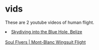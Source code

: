 # vids
<html>
  <head>
    <body>
      <p>
      These are 2 youtube videos of human flight.
  </head>
      <li>
          <a href="https://www.youtube.com/watch?v=jmZ0fJC5lwQ">Skydiving into the Blue Hole, Belize</a>
<BR>
<BR>
         <a href="https://www.youtube.com/watch?v=50R1_i6MhOo">Soul Flyers | Mont-Blanc Wingsuit Flight</a>
      </li>
    </p>
  </body>
</html>

